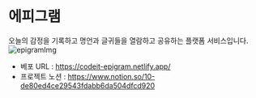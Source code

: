# 에피그램

오늘의 감정을 기록하고 명언과 글귀들을 열람하고 공유하는 플랫폼 서비스입니다.
![epigramImg](https://github.com/user-attachments/assets/1adf4141-2213-4014-be43-b24574b5be5b)

- 베포 URL : https://codeit-epigram.netlify.app/
- 프로젝트 노션 : https://www.notion.so/10-de80ed4ce29543fdabb6da504dfcd920
